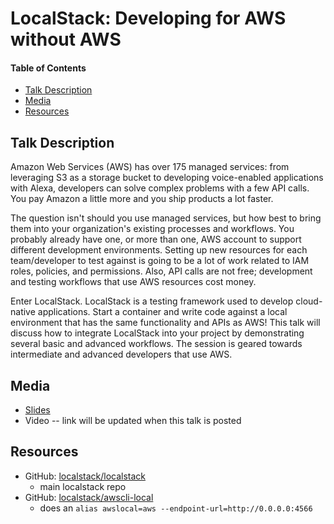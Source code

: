 # LocalStack: Developing for AWS without AWS

#### Table of Contents

<!-- TOC -->

- [Talk Description](#talk-description)
- [Media](#media)
- [Resources](#resources)

<!-- /TOC -->

## Talk Description

Amazon Web Services (AWS) has over 175 managed services: from leveraging S3 as a storage bucket to developing voice-enabled applications with Alexa, developers can solve complex problems with a few API calls. You pay Amazon a little more and you ship products a lot faster.

The question isn't should you use managed services, but how best to bring them into your organization's existing processes and workflows. You probably already have one, or more than one, AWS account to support different development environments. Setting up new resources for each team/developer to test against is going to be a lot of work related to IAM roles, policies, and permissions. Also, API calls are not free; development and testing workflows that use AWS resources cost money.

Enter LocalStack. LocalStack is a testing framework used to develop cloud-native applications. Start a container and write code against a local environment that has the same functionality and APIs as AWS! This talk will discuss how to integrate LocalStack into your project by demonstrating several basic and advanced workflows. The session is geared towards intermediate and advanced developers that use AWS.

## Media

- [Slides](http://bit.ly/localstack-talk)
- Video -- link will be updated when this talk is posted

## Resources

- GitHub: [localstack/localstack](https://github.com/localstack/localstack#configurations)
  - main localstack repo
- GitHub: [localstack/awscli-local](https://github.com/localstack/awscli-local)
  - does an `alias awslocal=aws --endpoint-url=http://0.0.0.0:4566`
